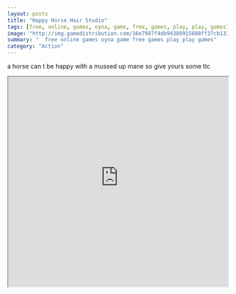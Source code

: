 ```yaml
---
layout: posts
title: "Happy Horse Hair Studio"
tags: [free, online, games, oyna, game, free, games, play, play, games]
image: "http://img.gamedistribution.com/16e7987f4db94380915608ff37cb1330.jpg"
summary: "  free online games oyna game free games play play games"
category: "Action"
---
```


a horse can t be happy with a mussed up mane so give yours some tlc

<iframe width="100%" height="480px;" src="http://flash.gamedistribution.com?game=16e7987f4db94380915608ff37cb1330"></iframe>
